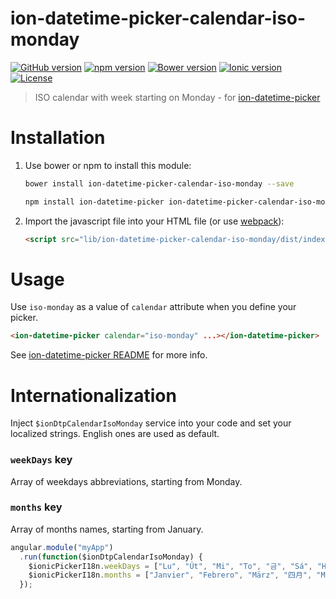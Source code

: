 # ion-datetime-picker-calendar-iso-monday

[![GitHub version](https://img.shields.io/github/release/katemihalikova/ion-datetime-picker-calendar-iso-monday.svg?style=flat-square)](https://github.com/katemihalikova/ion-datetime-picker-calendar-iso-monday)
[![npm version](https://img.shields.io/npm/v/ion-datetime-picker-calendar-iso-monday.svg?style=flat-square)](https://npm.im/ion-datetime-picker-calendar-iso-monday)
[![Bower version](https://img.shields.io/bower/v/ion-datetime-picker-calendar-iso-monday.svg?style=flat-square)](https://libraries.io/bower/ion-datetime-picker-calendar-iso-monday)
[![Ionic version](https://img.shields.io/badge/ionic-v1.3-6ea2fb.svg?style=flat-square)](http://ionicframework.com/docs/v1/)
[![License](https://img.shields.io/npm/l/ion-datetime-picker-calendar-iso-monday.svg?style=flat-square)](https://github.com/katemihalikova/ion-datetime-picker-calendar-iso-monday/blob/develop/LICENSE)

> ISO calendar with week starting on Monday - for [ion-datetime-picker](https://github.com/katemihalikova/ion-datetime-picker)

# Installation

1. Use bower or npm to install this module:

    ```bash
    bower install ion-datetime-picker-calendar-iso-monday --save
    ```

    ```bash
    npm install ion-datetime-picker ion-datetime-picker-calendar-iso-monday --save
    ```

2. Import the javascript file into your HTML file (or use [webpack](https://webpack.js.org/)):

    ```html
    <script src="lib/ion-datetime-picker-calendar-iso-monday/dist/index.js"></script>
    ```

# Usage

Use `iso-monday` as a value of `calendar` attribute when you define your picker.

```html
<ion-datetime-picker calendar="iso-monday" ...></ion-datetime-picker>
```

See [ion-datetime-picker README](https://github.com/katemihalikova/ion-datetime-picker/blob/develop/README.md) for more info.

# Internationalization

Inject `$ionDtpCalendarIsoMonday` service into your code and set your localized strings. <!--If `moment` is installed, localized data are taken from it, otherwise--> English ones are used as default.

### `weekDays` key

Array of weekdays abbreviations, starting from Monday.

### `months` key

Array of months names, starting from January.

```js
angular.module("myApp")
  .run(function($ionDtpCalendarIsoMonday) {
    $ionicPickerI18n.weekDays = ["Lu", "Út", "Mi", "To", "금", "Sá", "Нд"];
    $ionicPickerI18n.months = ["Janvier", "Febrero", "März", "四月", "Maio", "Kesäkuu", "Červenec", "अगस्त", "Вересень", "Październik", "Νοέμβριος", "డిసెంబర్"];
  });
```
